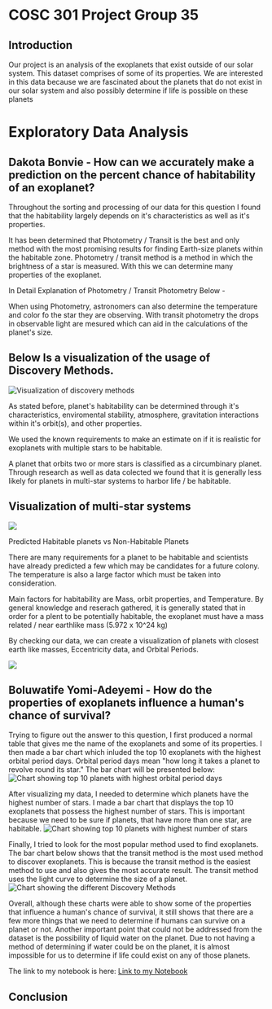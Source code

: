 # COSC 301 Project Group 35

## Introduction
Our project is an analysis of the exoplanets that exist outside of our solar system. This dataset comprises of some of its properties. We are interested in this data because we are fascinated about the planets that do not exist in our solar system and also possibly determine if life is possible on these planets

# Exploratory Data Analysis


## Dakota Bonvie - How can we accurately make a prediction on the percent chance of habitability of an exoplanet?



Throughout the sorting and processing of our data for this question I found that the habitability largely depends on it's characteristics as well as it's properties. 

It has been determined that Photometry / Transit is the best and only method with the most promising results for finding Earth-size planets within the habitable zone. Photometry / transit method  is a method in which the brightness of a star is measured. With this we can determine many properties of the exoplanet. 


In Detail Explanation of Photometry / Transit Photometry Below -

When using Photometry, astronomers can also determine the temperature and color fo the star they are observing. With transit photometry the drops in observable light are mesured which can aid in the calculations of the planet's size. 

Below Is a visualization of the usage of Discovery Methods.
---

![Visualization of discovery methods](images/Dakota1Discovery.png "Discovery Methods")

As stated before, planet's habitability can be determined through it's characteristics, enviromental stability, atmosphere, gravitation interactions within it's orbit(s), and other properties. 

We used the known requirements to make an estimate on if it is realistic for exoplanets with multiple stars to be habitable. 

A planet that orbits two or more stars is classified as a circumbinary planet. 
Through research as well as data colected we found that it is generally less likely for planets in multi-star systems to harbor life / be habitable. 

Visualization of multi-star systems
---
![](images/Dakota2StartsTempSS.png)


Predicted Habitable planets vs Non-Habitable Planets

There are many requirements for a planet to be habitable and scientists have already predicted a few which may be candidates for a future colony. The temperature is also a large factor which must be taken into consideration. 


Main factors for habitability are Mass, orbit properties, and Temperature.
By general knowledge and reserach gathered, it is generally stated that in order for a plent to be potentially habitable, the exoplanet must have a mass related / near earthlike mass (5.972 x 10^24 kg)



By checking our data, we can create a visualization of planets with closest earth like masses, Eccentricity data, and Orbital Periods. 

![](images\Dakota3Mass.png)












## Boluwatife Yomi-Adeyemi - How do the properties of exoplanets influence a human's chance of survival?

Trying to figure out the answer to this question, I first produced a normal table that gives me the name of the exoplanets and some of its properties. I then made a bar chart which inluded the top 10 exoplanets with the highest orbital period days. Orbital period days mean "how long it takes a planet to revolve round its star." The bar chart will be presented below:
![Chart showing top 10 planets with highest orbital period days](images/bolu1.png "Bar chart ")

After visualizing my data, I needed to determine which planets have the highest number of stars. I made a bar chart that displays the top 10 exoplanets that possess the highest number of stars. This is important because we need to be sure if planets, that have more than one star, are habitable. 
![Chart showing top 10 planets with highest number of stars](images/bolu2.png "Bar Chart")

Finally, I tried to look for the most popular method used to find exoplanets. The bar chart below shows that the transit method is the most used method to discover exoplanets. This is because the transit method is the easiest method to use and also gives the most accurate result. The transit method uses the light curve to determine the size of a planet.
![Chart showing the different Discovery Methods](images/bolu3.png "Bar Chart")

Overall, although these charts were able to show some of the properties that influence a human's chance of survival, it still shows that there are a few more things that we need to determine if humans can survive on a planet or not. Another important point that could not be addressed from the dataset is the possibility of liquid water on the planet. Due to not having a method of determining if water could be on the planet, it is almost impossible for us to determine if life could exist on any of those planets.

The link to my notebook is here: [Link to my Notebook](http://localhost:8888/lab/tree/notebooks/analysis2.ipynb)



## Conclusion

